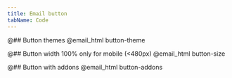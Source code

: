 ```yaml
---
title: Email button
tabName: Code
---
```


@## Button themes
@email_html button-theme

@## Button width 100% only for mobile (<480px)
@email_html button-size

@## Button with addons
@email_html button-addons
